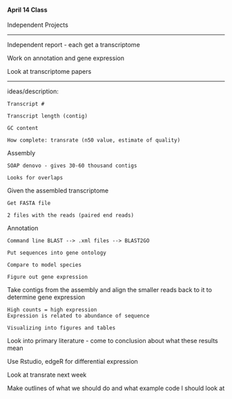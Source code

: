 #### April 14 Class

Independent Projects

---

Independent report - each get a transcriptome

Work on annotation and gene expression

Look at transcriptome papers

---

ideas/description:

	Transcript #

	Transcript length (contig)
	
	GC content
	
	How complete: transrate (n50 value, estimate of quality)
	
Assembly

	SOAP denovo - gives 30-60 thousand contigs
	
	Looks for overlaps	

Given the assembled transcriptome

	Get FASTA file
	
	2 files with the reads (paired end reads)
	
Annotation

	Command line BLAST --> .xml files --> BLAST2GO
	
	Put sequences into gene ontology
	
	Compare to model species
	
	Figure out gene expression
	
	
Take contigs from the assembly and align the smaller reads back to it to determine gene expression

	High counts = high expression
	Expression is related to abundance of sequence
	
	Visualizing into figures and tables
	
Look into primary literature - come to conclusion about what these results mean

Use Rstudio, edgeR for differential expression

Look at transrate next week

Make outlines of what we should do and what example code I should look at			


